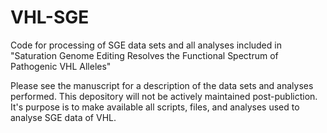 # VHL-SGE
Code for processing of SGE data sets and all analyses included in "Saturation Genome Editing Resolves the Functional Spectrum of Pathogenic VHL Alleles"

Please see the manuscript for a description of the data sets and analyses performed. This depository will not be actively maintained post-publiction. It's purpose is to make available all scripts, files, and analyses used to analyse SGE data of VHL.

